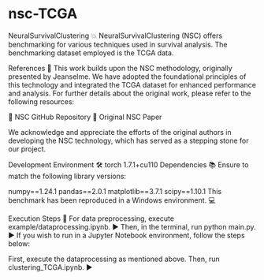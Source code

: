 # nsc-TCGA

NeuralSurvivalClustering 💥
NeuralSurvivalClustering (NSC) offers benchmarking for various techniques used in survival analysis. The benchmarking dataset employed is the TCGA data.

References 🔗
This work builds upon the NSC methodology, originally presented by Jeanselme. We have adopted the foundational principles of this technology and integrated the TCGA dataset for enhanced performance and analysis. For further details about the original work, please refer to the following resources:

🔎 NSC GitHub Repository
📄 Original NSC Paper

We acknowledge and appreciate the efforts of the original authors in developing the NSC technology, which has served as a stepping stone for our project.

Development Environment 🛠️
torch 1.7.1+cu110
Dependencies 📚
Ensure to match the following library versions:

numpy==1.24.1
pandas==2.0.1
matplotlib==3.7.1
scipy==1.10.1
This benchmark has been reproduced in a Windows environment. 💻

Execution Steps 🏃
For data preprocessing, execute example/dataprocessing.ipynb. ▶️
Then, in the terminal, run python main.py. ▶️
If you wish to run in a Jupyter Notebook environment, follow the steps below:

First, execute the dataprocessing as mentioned above.
Then, run clustering_TCGA.ipynb. ▶️
